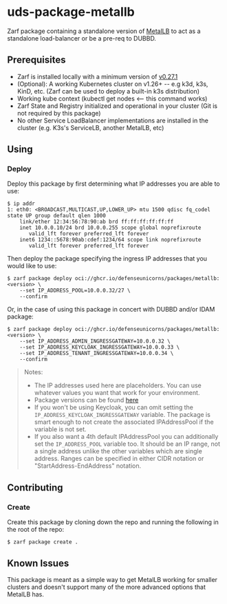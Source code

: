 # uds-package-metallb

Zarf package containing a standalone version of [MetalLB](https://metallb.org/) to act as a standalone load-balancer or be a pre-req to DUBBD.

## Prerequisites

- Zarf is installed locally with a minimum version of [v0.27.1](https://github.com/defenseunicorns/zarf/releases/tag/v0.27.1)
- (Optional): A working Kubernetes cluster on v1.26+ -- e.g k3d, k3s, KinD, etc. (Zarf can be used to deploy a built-in k3s distribution)
- Working kube context (kubectl get nodes <-- this command works)
- Zarf State and Registry initialized and operational in your cluster (Git is not required by this package)
- No other Service LoadBalancer implementations are installed in the cluster (e.g. K3s's ServiceLB, another MetalLB, etc)

## Using

### Deploy

Deploy this package by first determining what IP addresses you are able to use:

```shell
$ ip addr
1: eth0: <BROADCAST,MULTICAST,UP,LOWER_UP> mtu 1500 qdisc fq_codel state UP group default qlen 1000
    link/ether 12:34:56:78:90:ab brd ff:ff:ff:ff:ff:ff
    inet 10.0.0.10/24 brd 10.0.0.255 scope global noprefixroute
       valid_lft forever preferred_lft forever
    inet6 1234::5678:90ab:cdef:1234/64 scope link noprefixroute 
       valid_lft forever preferred_lft forever
```

Then deploy the package specifying the ingress IP addresses that you would like to use:

```shell
$ zarf package deploy oci://ghcr.io/defenseunicorns/packages/metallb:<version> \
    --set IP_ADDRESS_POOL=10.0.0.32/27 \
    --confirm
```

Or, in the case of using this package in concert with DUBBD and/or IDAM package:

```shell
$ zarf package deploy oci://ghcr.io/defenseunicorns/packages/metallb:<version> \
    --set IP_ADDRESS_ADMIN_INGRESSGATEWAY=10.0.0.32 \
    --set IP_ADDRESS_KEYCLOAK_INGRESSGATEWAY=10.0.0.33 \
    --set IP_ADDRESS_TENANT_INGRESSGATEWAY=10.0.0.34 \
    --confirm
```

> Notes:
>   - The IP addresses used here are placeholders. You can use whatever values you want that work for your environment.
>   - Package versions can be found [here](https://github.com/defenseunicorns/uds-package-metallb/pkgs/container/packages%2Fmetallb)
>   - If you won't be using Keycloak, you can omit setting the `IP_ADDRESS_KEYCLOAK_INGRESSGATEWAY` variable. The package is smart enough to not create the associated IPAddressPool if the variable is not set.
>   - If you also want a 4th default IPAddressPool you can additionally set the `IP_ADDRESS_POOL` variable too. It should be an IP range, not a single address unlike the other variables which are single address. Ranges can be specified in either CIDR notation or "StartAddress-EndAddress" notation.

## Contributing

### Create

Create this package by cloning down the repo and running the following in the root of the repo:

```shell
$ zarf package create .
```

## Known Issues

This package is meant as a simple way to get MetalLB working for smaller clusters and doesn't support many of the more advanced options that MetalLB has.
